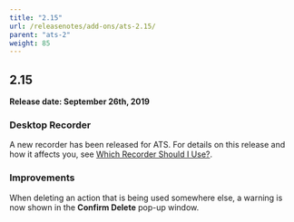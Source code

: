 ```yaml
---
title: "2.15"
url: /releasenotes/add-ons/ats-2.15/
parent: "ats-2"
weight: 85
---
```


## 2.15

**Release date: September 26th, 2019**

### Desktop Recorder

A new recorder has been released for  ATS. For details on this release and how it affects you, see [Which Recorder Should I Use?](/addons/ats-addon/rg-two-desktoprecorder/).

### Improvements

When deleting an action that is being used somewhere else, a warning is now shown in the **Confirm Delete** pop-up window.
